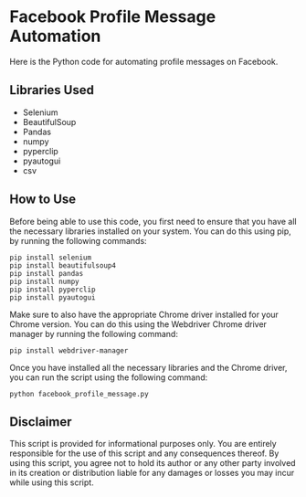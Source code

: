 <!DOCTYPE html>
<html>
<head>
	<meta charset="utf-8">
</head>
<body>
	<h1>Facebook Profile Message Automation</h1>
	<p>Here is the Python code for automating profile messages on Facebook.</p>
	<h2>Libraries Used</h2>
	<ul>
		<li>Selenium</li>
		<li>BeautifulSoup</li>
		<li>Pandas</li>
		<li>numpy</li>
		<li>pyperclip</li>
		<li>pyautogui</li>
		<li>csv</li>
	</ul>
	<h2>How to Use</h2>
	<p>Before being able to use this code, you first need to ensure that you have all the necessary libraries installed on your system. You can do this using pip, by running the following commands:</p>
	<pre><code>pip install selenium
pip install beautifulsoup4
pip install pandas
pip install numpy
pip install pyperclip
pip install pyautogui
</code></pre>
	<p>Make sure to also have the appropriate Chrome driver installed for your Chrome version. You can do this using the Webdriver Chrome driver manager by running the following command:</p>
	<pre><code>pip install webdriver-manager
</code></pre>
	<p>Once you have installed all the necessary libraries and the Chrome driver, you can run the script using the following command:</p>
	<pre><code>python facebook_profile_message.py</code></pre>
	<h2>Disclaimer</h2>
	<p>This script is provided for informational purposes only. You are entirely responsible for the use of this script and any consequences thereof. By using this script, you agree not to hold its author or any other party involved in its creation or distribution liable for any damages or losses you may incur while using this script.</p>
</body>
</html>
